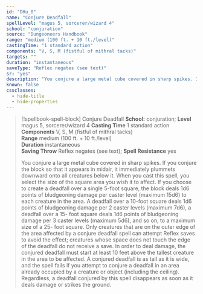 ```yaml
---
id: "DHu_0"
name: "Conjure Deadfall"
spellLevel: "magus 5, sorcerer/wizard 4"
school: "conjuration"
source: "Dungeoneers Handbook"
range: "medium (100 ft. + 10 ft./level)"
castingTime: "1 standard action"
components: "V, S, M (fistful of mithral tacks)"
targets: ""
duration: "instantaneous"
saveType: "Reflex negates (see text)"
sr: "yes"
description: "You conjure a large metal cube covered in sharp spikes. If you conjure the block so that it appears in midair, it immediately plummets downward onto all creatures below it. When you cast this spell, you select the size of the square area you wish it to affect. If you choose to create a deadfall over a single 5-foot square, the block deals 1d6 points of bludgeoning damage per caster level (maximum 15d6) to each creature in the area. A deadfall over a 10-foot square deals 1d6 points of bludgeoning damage per 2 caster levels (maximum 7d6), a deadfall over a 15- foot square deals 1d6 points of bludgeoning damage per 3 caster levels (maximum 5d6), and so on, to a maximum size of a 25- foot square. Only creatures that are on the outer edge of the area affected by a conjure deadfall spell can attempt Reflex saves to avoid the effect; creatures whose space does not touch the edge of the deadfall do not receive a save.  In order to deal damage, the conjured deadfall must start at least 10 feet above the tallest creature in the area to be affected. A conjured deadfall is as tall as it is wide, and the spell fails if you attempt to conjure a deadfall in an area already occupied by a creature or object (including the ceiling). Regardless, a deadfall conjured by this spell disappears as soon as it deals damage or strikes the ground."
known: false
cssclasses:
  - hide-title
  - hide-properties
---
```


> [!spellbook-spell-block] Conjure Deadfall
> **School:** conjuration; **Level** magus 5, sorcerer/wizard 4
> **Casting Time** 1 standard action  
> **Components** V, S, M (fistful of mithral tacks)  
> **Range** medium (100 ft. + 10 ft./level)  
> **Duration** instantaneous  
> **Saving Throw** Reflex negates (see text); **Spell Resistance** yes
> 
> You conjure a large metal cube covered in sharp spikes. If you conjure the block so that it appears in midair, it immediately plummets downward onto all creatures below it. When you cast this spell, you select the size of the square area you wish it to affect. If you choose to create a deadfall over a single 5-foot square, the block deals 1d6 points of bludgeoning damage per caster level (maximum 15d6) to each creature in the area. A deadfall over a 10-foot square deals 1d6 points of bludgeoning damage per 2 caster levels (maximum 7d6), a deadfall over a 15- foot square deals 1d6 points of bludgeoning damage per 3 caster levels (maximum 5d6), and so on, to a maximum size of a 25- foot square. Only creatures that are on the outer edge of the area affected by a conjure deadfall spell can attempt Reflex saves to avoid the effect; creatures whose space does not touch the edge of the deadfall do not receive a save.  In order to deal damage, the conjured deadfall must start at least 10 feet above the tallest creature in the area to be affected. A conjured deadfall is as tall as it is wide, and the spell fails if you attempt to conjure a deadfall in an area already occupied by a creature or object (including the ceiling). Regardless, a deadfall conjured by this spell disappears as soon as it deals damage or strikes the ground.